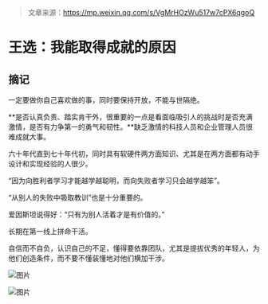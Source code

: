 > 文章来源：https://mp.weixin.qq.com/s/VgMrHOzWu517w7cPX6qgoQ

# 王选：我能取得成就的原因

## 摘记

一定要做你自己喜欢做的事，同时要保持开放，不能与世隔绝。

**是否认真负责、踏实肯干外，很重要的一点是看面临吸引人的挑战时是否充满激情，是否有力争第一的勇气和韧性。**缺乏激情的科技人员和企业管理人员很难成就大事。

六十年代直到七十年代初，同时具有软硬件两方面知识、尤其是在两方面都有动手设计和实现经验的人很少。

“因为向胜利者学习才能越学越聪明，而向失败者学习只会越学越笨”。

“从别人的失败中吸取教训”也是十分重要的。

爱因斯坦说得好：“只有为别人活着才是有价值的。”

长期在第一线上拼命干活。

自信而不自负，认识自己的不足，懂得要依靠团队，尤其是提拔优秀的年轻人，为他们创造条件，而不要不懂装懂地对他们横加干涉。

![图片](https://mmbiz.qpic.cn/sz_mmbiz_jpg/srNHaxDfMuI1ZwWIo4hgSMAmw4FgHSZmCDfDbSSbiaicHjBCeHptj77mZB6B6NzrRgewpF5UzyZVHuOkOMj51ERQ/640?wx_fmt=jpeg&wxfrom=5&wx_lazy=1&wx_co=1)

![图片](https://mmbiz.qpic.cn/sz_mmbiz_jpg/srNHaxDfMuI1ZwWIo4hgSMAmw4FgHSZmME16icm8icrctUtn5Vpbe5ibWlariankbIUn7gDhx59pSfCrYyGNBlnHYQ/640?wx_fmt=jpeg&wxfrom=5&wx_lazy=1&wx_co=1)